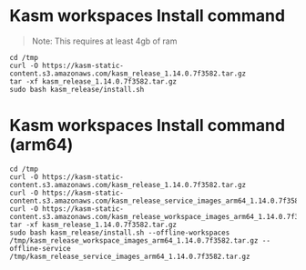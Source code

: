# Kasm workspaces Install command

> Note: This requires at least 4gb of ram


    cd /tmp
    curl -O https://kasm-static-content.s3.amazonaws.com/kasm_release_1.14.0.7f3582.tar.gz
    tar -xf kasm_release_1.14.0.7f3582.tar.gz
    sudo bash kasm_release/install.sh

# Kasm workspaces Install command (arm64)

    cd /tmp
    curl -O https://kasm-static-content.s3.amazonaws.com/kasm_release_1.14.0.7f3582.tar.gz
    curl -O https://kasm-static-content.s3.amazonaws.com/kasm_release_service_images_arm64_1.14.0.7f3582.tar.gz
    curl -O https://kasm-static-content.s3.amazonaws.com/kasm_release_workspace_images_arm64_1.14.0.7f3582.tar.gz
    tar -xf kasm_release_1.14.0.7f3582.tar.gz
    sudo bash kasm_release/install.sh --offline-workspaces /tmp/kasm_release_workspace_images_arm64_1.14.0.7f3582.tar.gz --offline-service /tmp/kasm_release_service_images_arm64_1.14.0.7f3582.tar.gz
